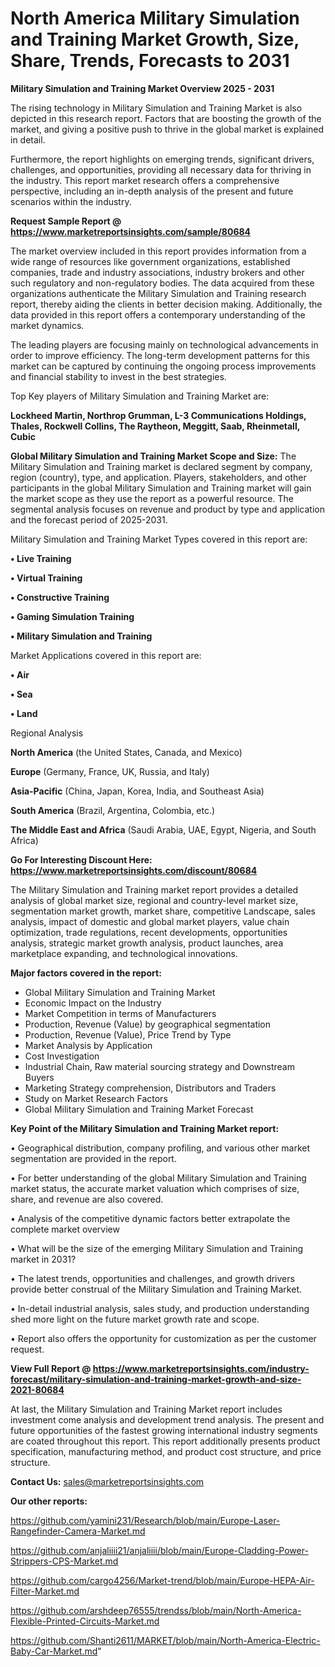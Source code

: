 # North America Military Simulation and Training Market Growth, Size, Share, Trends, Forecasts to 2031

<Strong> Military Simulation and Training Market Overview 2025 - 2031</strong>

The rising technology in Military Simulation and Training Market is also depicted in this research report. Factors that are boosting the growth of the market, and giving a positive push to thrive in the global market is explained in detail.

Furthermore, the report highlights on emerging trends, significant drivers, challenges, and opportunities, providing all necessary data for thriving in the industry. This report market research offers a comprehensive perspective, including an in-depth analysis of the present and future scenarios within the industry.

<strong>Request Sample Report @ <a href=https://www.marketreportsinsights.com/sample/80684>https://www.marketreportsinsights.com/sample/80684</a></strong>

The market overview included in this report provides information from a wide range of resources like government organizations, established companies, trade and industry associations, industry brokers and other such regulatory and non-regulatory bodies. The data acquired from these organizations authenticate the Military Simulation and Training research report, thereby aiding the clients in better decision making. Additionally, the data provided in this report offers a contemporary understanding of the market dynamics.

The leading players are focusing mainly on technological advancements in order to improve efficiency. The long-term development patterns for this market can be captured by continuing the ongoing process improvements and financial stability to invest in the best strategies.

Top Key players of Military Simulation and Training Market are:

<strong>Lockheed Martin, Northrop Grumman, L-3 Communications Holdings, Thales, Rockwell Collins, The Raytheon, Meggitt, Saab, Rheinmetall, Cubic</strong>

<strong><b>Global Military Simulation and Training Market Scope and Size:</b></strong>
The Military Simulation and Training market is declared segment by company, region (country), type, and application. Players, stakeholders, and other participants in the global Military Simulation and Training market will gain the market scope as they use the report as a powerful resource. The segmental analysis focuses on revenue and product by type and application and the forecast period of 2025-2031.

Military Simulation and Training Market Types covered in this report are:

<strong>• Live Training

• Virtual Training

• Constructive Training

• Gaming Simulation Training

• Military Simulation and Training</strong>

Market Applications covered in this report are:

<strong>• Air

• Sea

• Land</strong> 

Regional Analysis

<strong>North America</strong> (the United States, Canada, and Mexico)

<strong>Europe</strong> (Germany, France, UK, Russia, and Italy)

<strong>Asia-Pacific</strong> (China, Japan, Korea, India, and Southeast Asia)

<strong>South America</strong> (Brazil, Argentina, Colombia, etc.)

<strong>The Middle East and Africa</strong> (Saudi Arabia, UAE, Egypt, Nigeria, and South Africa)

<strong>Go For Interesting Discount Here: <a href=https://www.marketreportsinsights.com/discount/80684>https://www.marketreportsinsights.com/discount/80684</a></strong>

The Military Simulation and Training market report provides a detailed analysis of global market size, regional and country-level market size, segmentation market growth, market share, competitive Landscape, sales analysis, impact of domestic and global market players, value chain optimization, trade regulations, recent developments, opportunities analysis, strategic market growth analysis, product launches, area marketplace expanding, and technological innovations.

<strong><b>Major factors covered in the report:</b></strong>
<ul>
  <li>Global Military Simulation and Training Market </li>
  <li>Economic Impact on the Industry</li>
  <li>Market Competition in terms of Manufacturers</li>
  <li>Production, Revenue (Value) by geographical segmentation</li>
  <li>Production, Revenue (Value), Price Trend by Type</li>
  <li>Market Analysis by Application</li>
  <li>Cost Investigation</li>
  <li>Industrial Chain, Raw material sourcing strategy and Downstream Buyers</li>
  <li>Marketing Strategy comprehension, Distributors and Traders</li>
  <li>Study on Market Research Factors</li>
  <li>Global Military Simulation and Training Market Forecast</li>
</ul>

<strong><b>Key Point of the Military Simulation and Training Market report:</b></strong>

• Geographical distribution, company profiling, and various other market segmentation are provided in the report.

• For better understanding of the global Military Simulation and Training market status, the accurate market valuation which comprises of size, share, and revenue are also covered.

• Analysis of the competitive dynamic factors better extrapolate the complete market overview

• What will be the size of the emerging Military Simulation and Training market in 2031?

• The latest trends, opportunities and challenges, and growth drivers provide better construal of the Military Simulation and Training Market.

• In-detail industrial analysis, sales study, and production understanding shed more light on the future market growth rate and scope.

• Report also offers the opportunity for customization as per the customer request.

<strong><b>View Full Report @ <a href=https://www.marketreportsinsights.com/industry-forecast/military-simulation-and-training-market-growth-and-size-2021-80684>https://www.marketreportsinsights.com/industry-forecast/military-simulation-and-training-market-growth-and-size-2021-80684</a></b></strong>


At last, the Military Simulation and Training Market report includes investment come analysis and development trend analysis. The present and future opportunities of the fastest growing international industry segments are coated throughout this report. This report additionally presents product specification, manufacturing method, and product cost structure, and price structure.

<strong>Contact Us:</strong>
sales@marketreportsinsights.com

<strong>Our other reports:</strong>

<a href=https://github.com/yamini231/Research/blob/main/Europe-Laser-Rangefinder-Camera-Market.md>https://github.com/yamini231/Research/blob/main/Europe-Laser-Rangefinder-Camera-Market.md</a>

<a href=https://github.com/anjaliiii21/anjaliiii/blob/main/Europe-Cladding-Power-Strippers-CPS-Market.md>https://github.com/anjaliiii21/anjaliiii/blob/main/Europe-Cladding-Power-Strippers-CPS-Market.md</a>

<a href=https://github.com/cargo4256/Market-trend/blob/main/Europe-HEPA-Air-Filter-Market.md>https://github.com/cargo4256/Market-trend/blob/main/Europe-HEPA-Air-Filter-Market.md</a>

<a href=https://github.com/arshdeep76555/trendss/blob/main/North-America-Flexible-Printed-Circuits-Market.md>https://github.com/arshdeep76555/trendss/blob/main/North-America-Flexible-Printed-Circuits-Market.md</a>

<a href=https://github.com/Shanti2611/MARKET/blob/main/North-America-Electric-Baby-Car-Market.md>https://github.com/Shanti2611/MARKET/blob/main/North-America-Electric-Baby-Car-Market.md</a>"
